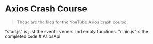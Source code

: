 # Axios Crash Course

> These are the files for the YouTube Axios crash course.

"start.js" is just the event listeners and empty functions. "main.js" is the completed code
#   A s i o s A p i  
 